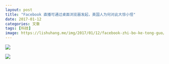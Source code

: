 ```yaml
---
layout: post
title: "Facebook 直播可通过桌面浏览器发起，美国人为何对此大惊小怪"
date: 2017-01-12
categories: 文章
tags: [科技]
image: https://lishuhang.me/img/2017/01/12/facebook-zhi-bo-ke-tong-guo/01.jpg
---
```


![](http://mmbiz.qpic.cn/mmbiz_png/AdRKyBVLoHLcRepleqRK36R1Tg7AojgZYrwMibHicH8nJsYQka5QY3QNxkChbES5XNa05AOlPynTvGicnD6dicqZkQ/0?wx_fmt=png)

![](https://lishuhang.me/img/2017/01/12/facebook-zhi-bo-ke-tong-guo/01.jpg)